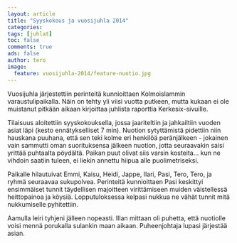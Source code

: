 ```yaml
---
layout: article
title: "Syyskokous ja vuosijuhla 2014"
categories:
tags: [juhlat]
toc: false
comments: true
ads: false
author: tero	
image:
  feature: vuosijuhla-2014/feature-nuotio.jpg
---
```


Vuosijuhla järjestettiin perinteitä kunnioittaen Kolmoislammin varaustulipaikalla. Näin on tehty yli viisi vuotta putkeen, mutta kukaan ei ole muistanut pitkään aikaan kirjoittaa juhlista raporttia Kerkesix-sivuille. 

Tilaisuus aloitettiin syyskokouksella, jossa jaariteltiin ja jahkailtiin vuoden asiat läpi (kesto ennätykselliset 7 min). Nuotion sytyttämistä pidettiin niin hauskana puuhana, että sen teki kolme eri henkilöä peränjälkeen - jokainen vain sammutti oman suorituksensa jälkeen nuotion, jotta seuraavakin saisi yrittää puhtaalta pöydältä. Paikan puut olivat siis varsin kosteita... kun ne vihdoin saatiin tuleen, ei liekin annettu hiipua alle puolimetriseksi.

Paikalle hilautuivat Emmi, Kaisu, Heidi, Jappe, Ilari, Pasi, Tero, Tero, ja ryhmä seuraavaa sukupolvea. Perinteitä kunnioittaen Pasi keskittyi ensimmäiset tunnit täydellisen majoitteen virittämiseen muiden väistellessä heittopainoa ja köysiä. Lopputuloksessa kelpasi nukkua ne vähät tunnit mitä nukkumiselle pyhitettiin. 

Aamulla leiri tyhjeni jälleen nopeasti. Illan mittaan oli puhetta, että nuotiolle voisi mennä porukalla sulankin maan aikaan. Puheenjohtaja lupasi järjestää asian. 